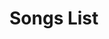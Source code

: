 <html>
<head>
  <title>Uploaded Songs</title>
  <link rel="stylesheet" href="uploadstyles.css">
</head>
<body>
  <h1>Songs List</h1>
  
  <ul id="songList"></ul>
  
  <script>
    var songs = JSON.parse(localStorage.getItem("uploadedSongs")) || [];
    // Sorting by alphabet
    songs.sort(function(a, b) {
      var songA = a.songName.toLowerCase();
      var songB = b.songName.toLowerCase();
      if (songA < songB) {
        return -1;
      }
      if (songA > songB) {
        return 1;
      }
      return 0;
    });
    // get the stored song from localstorage
    var songList = document.getElementById("songList");
    for (var i = 0; i < songs.length; i++) {
      var song = songs[i];
      
      var li = document.createElement("li");
      var container = document.createElement("div");
      container.className = "song-container"
      var audioWrapper = document.createElement("div"); // New div to wrap audio and delete button
      audioWrapper.className = "audio-wrapper";
      
      var songDetails = document.createElement("div"); // New div to hold song name and artist name
      songDetails.className = "song-details";
      
      var songName = document.createElement("span");
      songName.className = "song-name";
      songName.textContent = song.songName;
      
      var artistName = document.createElement("span");
      artistName.className = "artist-name";
      artistName.textContent = " by " + song.artistName;
      
      var audio = document.createElement("audio");
      audio.controls = true;
      audio.src = "data:audio/mp3;base64," + song.mp3Data;
      
      var deleteButton = document.createElement("button");
      deleteButton.textContent = "Delete";
      deleteButton.className = "delete-button";
      deleteButton.addEventListener("click", function(event) {
        var index = Array.from(songList.children).indexOf(event.target.parentNode.parentNode);
        songs.splice(index, 1);
        localStorage.setItem("uploadedSongs", JSON.stringify(songs));
        songList.removeChild(event.target.parentNode.parentNode);
      });
      
      songDetails.appendChild(songName);
      songDetails.appendChild(artistName);
      
      audioWrapper.appendChild(songDetails);
      audioWrapper.appendChild(audio);
      audioWrapper.appendChild(deleteButton); // Append delete button after audio
      li.appendChild(audioWrapper); // Append audio wrapper to the list item
      
      songList.appendChild(li);
    }
  </script>
</body>
</html>
